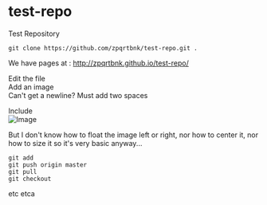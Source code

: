 test-repo
=========

Test Repository

`git clone https://github.com/zpqrtbnk/test-repo.git .`

We have pages at : http://zpqrtbnk.github.io/test-repo/ 

Edit the file  
Add an image  
Can't get a newline? Must add two spaces  

Include  
![Image](https://raw.github.com/zpqrtbnk/test-repo/master/wtf.jpg)

But I don't know how to float the image left or right, nor how to center it, nor how to size
it so it's very basic anyway...


`git add`  
`git push origin master`  
`git pull`  
`git checkout`  

etc
etca
